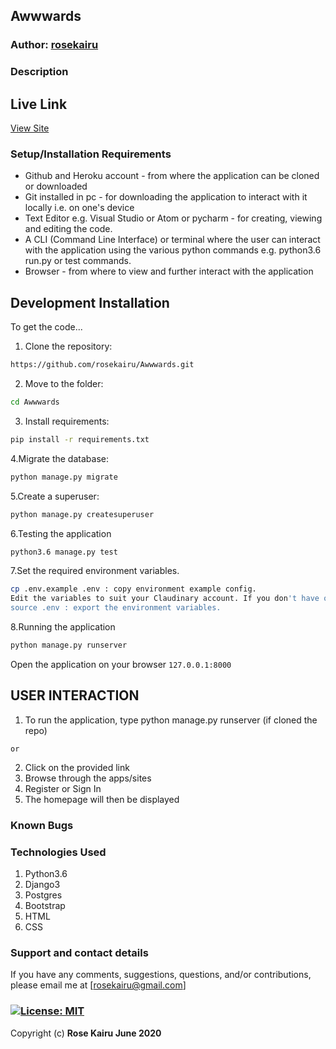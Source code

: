 ## Awwwards


### Author: [rosekairu](https://github.com/rosekairu)

### Description
 


## Live Link

[View Site]()

### Setup/Installation Requirements

* Github and Heroku account - from where the application can be cloned or downloaded
* Git installed in pc - for downloading the application to interact with it locally i.e. on one's device
* Text Editor e.g. Visual Studio or Atom or pycharm - for creating, viewing and editing the code.
* A CLI (Command Line Interface) or terminal where the user can interact with the application using the various python commands e.g. python3.6 run.py or test commands.
* Browser - from where to view and further interact with the application

## Development Installation

To get the code...

1. Clone the repository:

  ```bash
  https://github.com/rosekairu/Awwwards.git
   ```

2. Move to the folder:

  ```bash
  cd Awwwards
  ```

3. Install requirements:

  ```bash
  pip install -r requirements.txt
  ```

4.Migrate the database:

  ```bash
  python manage.py migrate
  ```
  
 5.Create a superuser:

  ```bash
  python manage.py createsuperuser
  ```
  
6.Testing the application

  ```bash
  python3.6 manage.py test
  ```
  
  7.Set the required environment variables.

  ```bash
  cp .env.example .env : copy environment example config.
  Edit the variables to suit your Claudinary account. If you don't have one, create it.
  source .env : export the environment variables.
  ```
  
8.Running the application

  ```bash
  python manage.py runserver
  ```
 Open the application on your browser `127.0.0.1:8000`

## USER INTERACTION

1. To run the application, type python manage.py runserver (if cloned the repo)
```
or
```
2. Click on the provided link
3. Browse through the apps/sites
3. Register or Sign In
4. The homepage will then be displayed

### Known Bugs


### Technologies Used

1. Python3.6
2. Django3
3. Postgres
4. Bootstrap
5. HTML
6. CSS

### Support and contact details

If you have any comments, suggestions, questions, and/or contributions, please email me at [rosekairu@gmail.com]

### [![License: MIT](https://img.shields.io/badge/License-MIT-yellow.svg)](https://github.com/rosekairu/Awwwards/blob/master/LICENSE) <br>

Copyright (c) **Rose Kairu June 2020**
